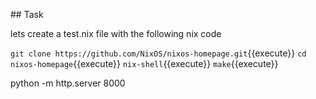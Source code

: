 

## Task

lets create a test.nix file with the following nix code

`git clone https://github.com/NixOS/nixos-homepage.git`{{execute}}
`cd nixos-homepage`{{execute}}
``nix-shell``{{execute}}
``make``{{execute}}

python -m http.server 8000

